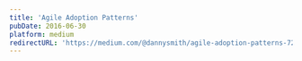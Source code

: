 ```yaml
---
title: 'Agile Adoption Patterns'
pubDate: 2016-06-30
platform: medium
redirectURL: 'https://medium.com/@dannysmith/agile-adoption-patterns-724fb921945f'
---
```

